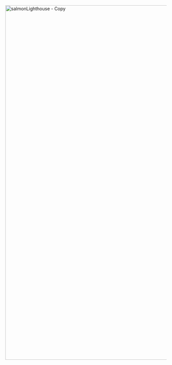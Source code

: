 <img width="1108" alt="salmonLighthouse - Copy" src="https://user-images.githubusercontent.com/115486730/216453242-2c3f49eb-f252-41b2-b1fa-86a2f1d5c4f0.png">
